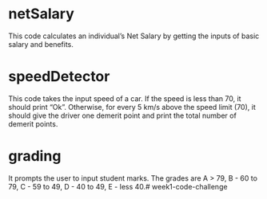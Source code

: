 # netSalary
   This code calculates an individual’s Net Salary by getting the inputs of basic salary and benefits. 
# speedDetector
  This code takes the input speed of a car. If the speed is less than 70, it should print “Ok”. Otherwise, for every 5 km/s above the speed limit (70), it should give the driver one demerit point and print the total number of demerit points.
# grading
  It prompts the user to input student marks. 
  The grades are A > 79, B - 60 to 79, C -  59 to 49, D - 40 to 49, E - less 40.# week1-code-challenge
